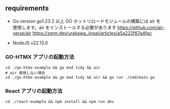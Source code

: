 ## requirements

- Go version go1.23.2 以上
GO ホットリロードモジュールの構築には air を使用します。air をインストールする必要があります
https://github.com/air-verse/air
https://zenn.dev/urakawa_jinsei/articles/a5a222f67a4fac

- NodeJS v22.13.0

### GO-HTMX アプリの起動方法

```
cd ./go-htmx-example && go mod tidy && air
# air 使用しない場合
cd ./go-htmx-example && go mod tidy && air && go run ./cmd/main.go 
```

### React アプリの起動方法

```
cd ./react-example && npm install && npm run dev
```
